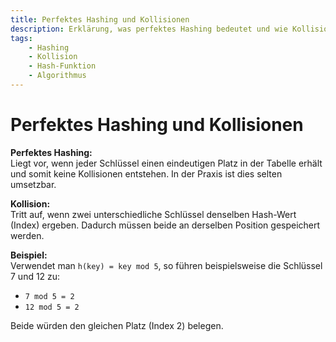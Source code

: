 ```yaml
---
title: Perfektes Hashing und Kollisionen
description: Erklärung, was perfektes Hashing bedeutet und wie Kollisionen in Hash-Tabellen entstehen.
tags:
    - Hashing
    - Kollision
    - Hash-Funktion
    - Algorithmus
---
```


# Perfektes Hashing und Kollisionen

**Perfektes Hashing:**  
Liegt vor, wenn jeder Schlüssel einen eindeutigen Platz in der Tabelle erhält und somit keine Kollisionen entstehen. In der Praxis ist dies selten umsetzbar.

**Kollision:**  
Tritt auf, wenn zwei unterschiedliche Schlüssel denselben Hash-Wert (Index) ergeben. Dadurch müssen beide an derselben Position gespeichert werden.

**Beispiel:**  
Verwendet man `h(key) = key mod 5`, so führen beispielsweise die Schlüssel 7 und 12 zu:

- `7 mod 5 = 2`
- `12 mod 5 = 2`

Beide würden den gleichen Platz (Index 2) belegen.

